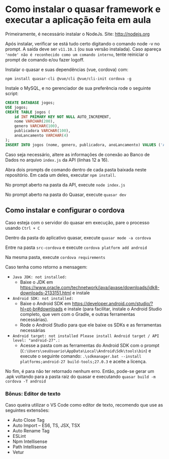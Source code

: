 # Como instalar o quasar framework e executar a aplicação feita em aula

Primeiramente, é necessário instalar o NodeJs. Site: http://nodejs.org

Após instalar, verificar se está tudo certo digitando o comando node -v no prompt. A saída deve ser `v11.10.1` (ou sua versão instalada). Caso apareça `'node' não é reconhecido como um comando interno`, tente reiniciar o prompt de comando e/ou fazer logoff.

Instalar o quasar e suas dependências (vue, cordova) com:

`npm install quasar-cli @vue/cli @vue/cli-init cordova -g`

Instale o MySQL, e no gerenciador de sua preferência rode o seguinte script:

```SQL
CREATE DATABASE jogos;
USE jogos;
CREATE TABLE jogos (
    id INT PRIMARY KEY NOT NULL AUTO_INCREMENT,
    nome VARCHAR(200),
    genero VARCHAR(100),
    publicadora VARCHAR(100),
    anoLancamento VARCHAR(4)
);
INSERT INTO jogos (nome, genero, publicadora, anoLancamento) VALUES ('Assassin\'s Creed Odyssey', 'Aventura', 'Ubisoft', 2018), ('Resident Evil 2', 'Survival Horror', 'Capcom', 2019)
```
Caso seja necessário, altere as informações de conexão ao Banco de Dados no arquivo `index.js` da API (linhas 12 a 16).

Abra dois prompts de comando dentro de cada pasta baixada neste repositório. Em cada um deles, executar `npm install`.

No prompt aberto na pasta da API, execute `node index.js`

No prompt aberto na pasta do Quasar, execute `quasar dev`

## Como instalar e configurar o cordova

Caso esteja com o servidor do quasar em execução, pare o processo usando `Ctrl + C`

Dentro da pasta do aplicativo quasar, execute `quasar mode -a cordova`

Entre na pasta `src-cordova` e execute `cordova platform add android`

Na mesma pasta, execute `cordova requirements`

Caso tenha como retorno a mensagem:
- `Java JDK: not installed:`
    - Baixe o JDK em https://www.oracle.com/technetwork/java/javase/downloads/jdk8-downloads-2133151.html e instale
- `Android SDK: not installed:`
    - Baixe o Android SDK em https://developer.android.com/studio/?hl=pt-br#downloads e instale (para facilitar, instale o Android Studio completo, que vem com o Gradle, e outras ferramentas necessárias). 
    - Rode o Android Studio para que ele baixe os SDKs e as ferramentas necessárias
- `Android target: not installed
Please install Android target / API level: "android-27".:`
    - Acesse a pasta com as ferramentas do Android SDK com o prompt (`C:\Users\seuUsuario\AppData\Local\Android\Sdk\tools\bin`) e execute o seguinte comando: `.\sdkmanager.bat --install platforms;android-27 build-tools;27.0.3` e aceite a licença.

No fim, é para não ter retornado nenhum erro. Então, pode-se gerar um .apk voltando para a pasta raiz do quasar e executando `quasar build -m cordova -T android`

### Bônus: Editor de texto
Caso queira utilizar o VS Code como editor de texto, recomendo que use as seguintes extensões:

- Auto Close Tag
- Auto Import – ES6, TS, JSX, TSX
- Auto Rename Tag
- ESLint
- Npm Intellisense
- Path Intellisense
- Vetur 
